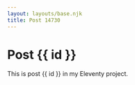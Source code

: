 ```yaml
---
layout: layouts/base.njk
title: Post 14730
---
```


# Post {{ id }}

This is post {{ id }} in my Eleventy project.
